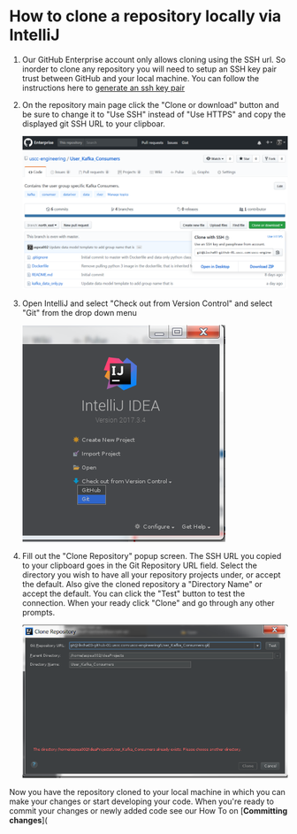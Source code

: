 # How to clone a repository locally via IntelliJ

1. Our GitHub Enterprise account only allows cloning using the SSH url. So inorder to clone any repository you will need to setup an SSH key pair trust between GitHub and your local machine. You can follow the instructions here to [generate an ssh key pair](../generate-ssh-key.md)

1. On the repository main page click the "Clone or download" button and be sure to change it to "Use SSH" instead of "Use HTTPS" and copy the displayed git SSH URL to your clipboar.

    ![clone or download](/images/clone_repo.png)

1. Open IntelliJ and select "Check out from Version Control" and select "Git" from the drop down menu

    ![check out from version control](/images/checkout_from_version_control.png)

1. Fill out the "Clone Repository" popup screen. The SSH URL you copied to your clipboard goes in the Git Repository URL field. Select the directory you wish to have all your repository projects under, or accept the default. Also give the cloned repository a "Directory Name" or accept the default. You can click the "Test" button to test the connection. When your ready click "Clone" and go through any other prompts.

    ![check from version control 2](/images/checkout_from_version_control_2.png)

Now you have the repository cloned to your local machine in which you can make your changes or start developing your code. When you're ready to commit your changes or newly added code see our How To on [**Committing changes**](